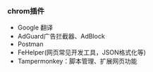 ### chrom插件
- Google 翻译
- AdGuard广告拦截器、AdBlock
- Postman
- FeHelper(网页常见开发工具，JSON格式化等)
- Tampermonkey：脚本管理、扩展网页功能